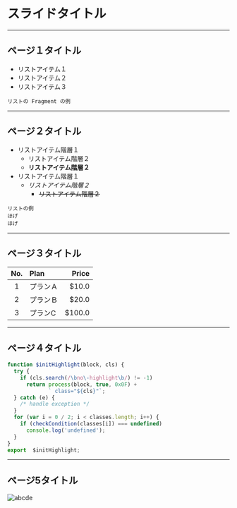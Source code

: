 
# スライドタイトル

---

## ページ１タイトル

- リストアイテム１ <!-- .element: class="fragment highlight-current-blue" data-fragment-index="1" -->
- リストアイテム２ <!-- .element: class="fragment highlight-current-red" data-fragment-index="2" -->
- リストアイテム３ <!-- .element: class="fragment highlight-current-green" data-fragment-index="3" -->

```note
リストの Fragment の例
```

---

## ページ２タイトル

- リストアイテム階層１
  - リストアイテム階層２
  - **リストアイテム階層２**
- リストアイテム階層１
  - *リストアイテム階層２*
    - ~~リストアイテム階層２~~

```note
リストの例
ほげ
ほげ
```

---

## ページ３タイトル

|No.|Plan|Price|
|:--:|:--|--:|
|1|プランＡ|$10.0|
|2|プランＢ|$20.0|
|3|プランC|$100.0|

---

## ページ４タイトル

```js
function $initHighlight(block, cls) {
  try {
    if (cls.search(/\bno\-highlight\b/) != -1)
      return process(block, true, 0x0F) +
             ` class="${cls}"`;
  } catch (e) {
    /* handle exception */
  }
  for (var i = 0 / 2; i < classes.length; i++) {
    if (checkCondition(classes[i]) === undefined)
      console.log('undefined');
  }
}
export  $initHighlight;
```

---

## ページ5タイトル

![abcde](./abcde.png)
